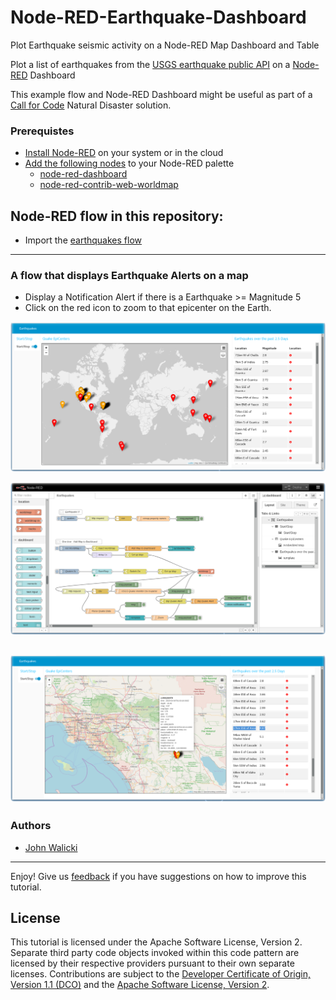 # Node-RED-Earthquake-Dashboard
Plot Earthquake seismic activity on a Node-RED Map Dashboard and Table

Plot a list of earthquakes from the [USGS earthquake public API](http://earthquake.usgs.gov/earthquakes) on a [Node-RED](https://nodered.org) Dashboard

This example flow and Node-RED Dashboard might be useful as part of a [Call for Code](https://developer.ibm.com/callforcode/) Natural Disaster solution.

### Prerequistes

- [Install Node-RED](https://nodered.org/docs/getting-started/) on your system or in the cloud
- [Add the following nodes](https://nodered.org/docs/user-guide/runtime/adding-nodes) to your Node-RED palette
  - [node-red-dashboard](https://flows.nodered.org/node/node-red-dashboard)
  - [node-red-contrib-web-worldmap](https://flows.nodered.org/node/node-red-contrib-web-worldmap)

## Node-RED flow in this repository:

- Import the [earthquakes flow](earthquakes.json) 

---
### A flow that displays Earthquake Alerts on a map

- Display a Notification Alert if there is a Earthquake >= Magnitude 5
- Click on the red icon to zoom to that epicenter on the Earth.

![Earthquake Alert Dashboard](screenshots/EarthquakeAlert-dashboard.png?raw=true "Earthquake Dashboard")

![Earthquake Alert flow](screenshots/Earthquake-flow.png?raw=true "Earthquake flow")

![Earthquake Alert LosAngeles](screenshots/EarthquakeAlert-LosAngeles.png?raw=true "Earthquake Dashboard")
---

### Authors

- [John Walicki](https://github.com/johnwalicki)
___

Enjoy!  Give us [feedback](https://github.com/johnwalicki/Node-RED-Earthquake-Dashboard/issues) if you have suggestions on how to improve this tutorial.

## License

This tutorial is licensed under the Apache Software License, Version 2.  Separate third party code objects invoked within this code pattern are licensed by their respective providers pursuant to their own separate licenses. Contributions are subject to the [Developer Certificate of Origin, Version 1.1 (DCO)](https://developercertificate.org/) and the [Apache Software License, Version 2](http://www.apache.org/licenses/LICENSE-2.0.txt).
